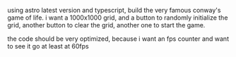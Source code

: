 using astro latest version and typescript, build the very famous conway's game of life. i want a 1000x1000 grid, and a button to randomly initialize the grid, another button to clear the grid, another one to start the game.

the code should be very optimized, because i want an fps counter and want to see it go at least at 60fps